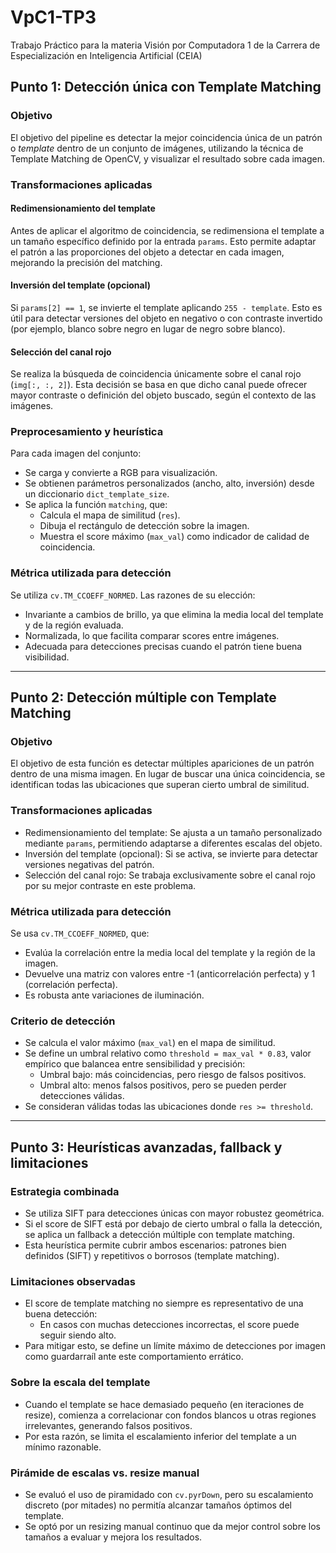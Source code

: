 # VpC1-TP3
Trabajo Práctico para la materia Visión por Computadora 1 de la Carrera de Especialización en Inteligencia Artificial (CEIA)

## Punto 1: Detección única con Template Matching

### Objetivo

El objetivo del pipeline es detectar la mejor coincidencia única de un patrón o *template* dentro de un conjunto de imágenes, utilizando la técnica de Template Matching de OpenCV, y visualizar el resultado sobre cada imagen.

### Transformaciones aplicadas

#### Redimensionamiento del template
Antes de aplicar el algoritmo de coincidencia, se redimensiona el template a un tamaño específico definido por la entrada `params`. Esto permite adaptar el patrón a las proporciones del objeto a detectar en cada imagen, mejorando la precisión del matching.

#### Inversión del template (opcional)
Si `params[2] == 1`, se invierte el template aplicando `255 - template`. Esto es útil para detectar versiones del objeto en negativo o con contraste invertido (por ejemplo, blanco sobre negro en lugar de negro sobre blanco).

#### Selección del canal rojo
Se realiza la búsqueda de coincidencia únicamente sobre el canal rojo (`img[:, :, 2]`). Esta decisión se basa en que dicho canal puede ofrecer mayor contraste o definición del objeto buscado, según el contexto de las imágenes.

### Preprocesamiento y heurística

Para cada imagen del conjunto:

- Se carga y convierte a RGB para visualización.
- Se obtienen parámetros personalizados (ancho, alto, inversión) desde un diccionario `dict_template_size`.
- Se aplica la función `matching`, que:
  - Calcula el mapa de similitud (`res`).
  - Dibuja el rectángulo de detección sobre la imagen.
  - Muestra el score máximo (`max_val`) como indicador de calidad de coincidencia.

### Métrica utilizada para detección

Se utiliza `cv.TM_CCOEFF_NORMED`. Las razones de su elección:

- Invariante a cambios de brillo, ya que elimina la media local del template y de la región evaluada.
- Normalizada, lo que facilita comparar scores entre imágenes.
- Adecuada para detecciones precisas cuando el patrón tiene buena visibilidad.

---

## Punto 2: Detección múltiple con Template Matching

### Objetivo

El objetivo de esta función es detectar múltiples apariciones de un patrón dentro de una misma imagen. En lugar de buscar una única coincidencia, se identifican todas las ubicaciones que superan cierto umbral de similitud.

### Transformaciones aplicadas

- Redimensionamiento del template: Se ajusta a un tamaño personalizado mediante `params`, permitiendo adaptarse a diferentes escalas del objeto.
- Inversión del template (opcional): Si se activa, se invierte para detectar versiones negativas del patrón.
- Selección del canal rojo: Se trabaja exclusivamente sobre el canal rojo por su mejor contraste en este problema.

### Métrica utilizada para detección

Se usa `cv.TM_CCOEFF_NORMED`, que:

- Evalúa la correlación entre la media local del template y la región de la imagen.
- Devuelve una matriz con valores entre -1 (anticorrelación perfecta) y 1 (correlación perfecta).
- Es robusta ante variaciones de iluminación.

### Criterio de detección

- Se calcula el valor máximo (`max_val`) en el mapa de similitud.
- Se define un umbral relativo como `threshold = max_val * 0.83`, valor empírico que balancea entre sensibilidad y precisión:
  - Umbral bajo: más coincidencias, pero riesgo de falsos positivos.
  - Umbral alto: menos falsos positivos, pero se pueden perder detecciones válidas.
- Se consideran válidas todas las ubicaciones donde `res >= threshold`.

---

## Punto 3: Heurísticas avanzadas, fallback y limitaciones

### Estrategia combinada

- Se utiliza SIFT para detecciones únicas con mayor robustez geométrica.
- Si el score de SIFT está por debajo de cierto umbral o falla la detección, se aplica un fallback a detección múltiple con template matching.
- Esta heurística permite cubrir ambos escenarios: patrones bien definidos (SIFT) y repetitivos o borrosos (template matching).

### Limitaciones observadas

- El score de template matching no siempre es representativo de una buena detección:
  - En casos con muchas detecciones incorrectas, el score puede seguir siendo alto.
- Para mitigar esto, se define un límite máximo de detecciones por imagen como guardarraíl ante este comportamiento errático.

### Sobre la escala del template

- Cuando el template se hace demasiado pequeño (en iteraciones de resize), comienza a correlacionar con fondos blancos u otras regiones irrelevantes, generando falsos positivos.
- Por esta razón, se limita el escalamiento inferior del template a un mínimo razonable.

### Pirámide de escalas vs. resize manual

- Se evaluó el uso de piramidado con `cv.pyrDown`, pero su escalamiento discreto (por mitades) no permitía alcanzar tamaños óptimos del template.
- Se optó por un resizing manual continuo que da mejor control sobre los tamaños a evaluar y mejora los resultados.